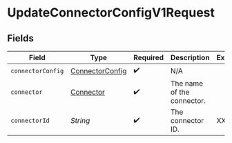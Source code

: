# UpdateConnectorConfigV1Request


## Fields

| Field                                                     | Type                                                      | Required                                                  | Description                                               | Example                                                   |
| --------------------------------------------------------- | --------------------------------------------------------- | --------------------------------------------------------- | --------------------------------------------------------- | --------------------------------------------------------- |
| `connectorConfig`                                         | [ConnectorConfig](../../models/shared/ConnectorConfig.md) | :heavy_check_mark:                                        | N/A                                                       |                                                           |
| `connector`                                               | [Connector](../../models/shared/Connector.md)             | :heavy_check_mark:                                        | The name of the connector.                                |                                                           |
| `connectorId`                                             | *String*                                                  | :heavy_check_mark:                                        | The connector ID.                                         | XXX                                                       |